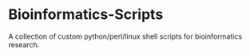 # Bioinformatics-Scripts
A collection of custom python/perl/linux shell scripts for bioinformatics research.
